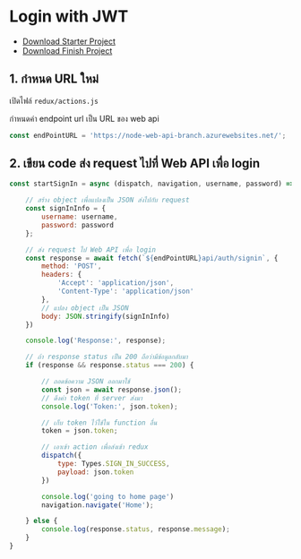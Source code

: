 
# Login with JWT 

- [Download Starter Project](https://www.dropbox.com/s/jhm483ec1obeifa/react-native-branch-map-starter.zip?dl=0)
- [Download Finish Project](https://www.dropbox.com/s/ok1094ayq41ytya/react-native-branch-map-finish.zip?dl=0)


## 1. กำหนด URL ใหม่

เปิดไฟล์ `redux/actions.js`

กำหนดค่า endpoint url เป็น URL ของ web api

```js
const endPointURL = 'https://node-web-api-branch.azurewebsites.net/';
```


## 2. เขียน code ส่ง request ไปที่ Web API เพื่อ login


```js
const startSignIn = async (dispatch, navigation, username, password) => {

    // สร้าง object เพื่อแปลงเป็น JSON ส่งไปกับ request
    const signInInfo = {
        username: username,
        password: password
    };

    // ส่ง request ไป Web API เพื่อ login
    const response = await fetch(`${endPointURL}api/auth/signin`, {
        method: 'POST',
        headers: {
            'Accept': 'application/json',
            'Content-Type': 'application/json'
        },
        // แปลง object เป็น JSON
        body: JSON.stringify(signInInfo)
    })

    console.log('Response:', response);

    // ถ้า response status เป็น 200 ถือว่ามีข้อมูลกลับมา
    if (response && response.status === 200) {

        // ถอดข้อความ JSON ออกมาใช้
        const json = await response.json();
        // ดึงค่า token ที่ server ส่งมา 
        console.log('Token:', json.token);

        // เก็บ token ไว้ใช้ใน function อื่น
        token = json.token;

        // เอาเข้า action เพื่อส่งเข้า redux
        dispatch({
            type: Types.SIGN_IN_SUCCESS,
            payload: json.token
        })

        console.log('going to home page')
        navigation.navigate('Home');

    } else {
        console.log(response.status, response.message);
    }
}
```